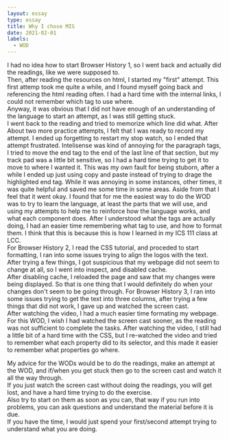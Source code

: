 ```yaml
---
layout: essay
type: essay
title: Why I chose MIS
date: 2021-02-01
labels: 
  - WOD
---
```


  I had no idea how to start Browser History 1, so I went back and actually did the readings, like we were supposed to.  
Then, after reading the resources on html, I started my "first" attempt.  This first attemp took me quite a while,
and I found myself going back and referencing the html reading often.  I had a hard time with the internal links, I could not remember which tag to use where.  
Anyway, it was obvious that I did not have enough of an understanding of the language to start an attempt, as I was still getting stuck.  
I went back to the reading and tried to memorize which line did what.  After About two more practice attempts, I felt that I was ready to record my attempt.
I ended up forgetting to restart my stop watch, so I ended that attempt frustrated.
Intelisense was kind of annoying for the paragraph tags, I tried to move the end tag to the end of the last line of that section, but my track pad was a little bit sensitive, so I had a hard time trying to get it to move to where I wanted it. 
This was my own fault for being stuborn, after a while I ended up just using copy and paste instead of trying to drage the highlighted end tag. 
While it was annoying in some instances, other times,  it was quite helpful and saved me some time in some areas.
Aside from that I feel that it went okay.  I found that for me the easiest way to do the WOD was to try to learn the language, at least the parts that we will use, 
and using my attempts to help me to reinforce how the language works, and what each component does. After I understood what the tags are actually doing, 
I had an easier time remembering what tag to use, and how to format them.  I think that this is because this is how I learned in my ICS 111 class at LCC.  
  For Browser History 2, I read the CSS tutorial, and proceded to start formatting,  I ran into some issues trying to align the logos with the text. 
After trying a few things, I got suspicious that my webpage did not seem to change at all, so I went into inspect, and disabled cache.  
After disabling cache, I reloaded the page and saw that my changes were being displayed.  So that is one thing that I would definitely do when your changes don't seem to be going through.
  For Browser History 3, I ran into some issues trying to get the text into three columns, after trying a few things that did not work, I gave up and watched the screen cast.  
After watching the video, I had a much easier time formating my webpage. For this WOD, I wish I had watched the screen cast sooner, as the reading was not sufficient to complete the tasks. 
After watching the video, I still had a little bit of a hard time with the CSS, but I re-watched the video and tried to remember what each property did to its selector, and this made it easier to 
remember what properties go where.  

  My advice for the WODs would be to do the readings, make an attempt at the WOD, and if/when you get stuck then go to the screen cast and watch it all the way through.  
  If you just watch the screen cast without doing the readings, you will get lost, and have a hard time trying to do the exercise.  
  Also try to start on them as soon as you can, that way if you run into problems, you can ask questions and understand the material before it is due.  
  If you have the time, I would just spend your first/second attempt trying to understand what you are doing.
